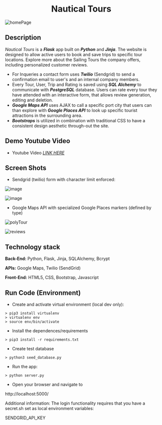 <h1 align="center">Nautical Tours</h1>

![homePage](https://user-images.githubusercontent.com/112737682/225162610-5ab2d59f-6c9e-45ac-a8f8-c786f76ae8a9.jpg)

## Description
*Nautical Tours* is a ***Flask*** app built on ***Python*** and ***Jinja***. The website is designed to allow active users to book and save trips to specific tour locations. Explore more about the Sailing Tours the company offers, including personalized customer reviews. 
- For Inqueries a contact form uses ***Twilio*** (Sendgrid) to send a confirmation email to user's and an internal company members. 
- Every Tour, User, Trip and Rating is saved using ***SQL Alchemy*** to communicate with ***PostgreSQL*** database. Users can rate every tour they have attended with an interactive form, that allows review generation, editing and deletion. 
- ***Google Maps API*** uses AJAX to call a specific port city that users can than explore with ***Google Places API*** to look up specific tourist attractions in the surrounding area. 
- ***Bootstraps*** is utilized in combination with traditional CSS to have a consistent design aesthetic through-out the site.

## Demo Youtube Video
- Youtube Video *[LINK HERE](https://youtu.be/-PKyqMkmOHw)*

## Screen Shots
- Sendgrid (twilio) form with character limit enforced:

![image](https://user-images.githubusercontent.com/112737682/220435463-ef5e1079-a937-46cf-a6c5-e657cb83c128.png)

![image](https://user-images.githubusercontent.com/112737682/221693842-5dc611fe-0515-472e-b462-92e39d30ab8a.png)

- Google Maps API with specialized Google Places markers (defined by type)

![polyTour](https://user-images.githubusercontent.com/112737682/225162285-e1a95918-0e96-4cb4-a8bd-639be245eae0.jpg)

![reviews](https://user-images.githubusercontent.com/112737682/225162356-451dd1d2-7264-4dc2-81f0-bc7da6680985.jpg)

## Technology stack
**Back-End:** Python, Flask, Jinja, SQLAlchemy, Bcrypt

**APIs:** Google Maps, Twilio (SendGrid)

**Front-End:** HTML5, CSS, Bootstrap, Javascript

## Run Code (Environment)

- Create and activate virtual environment (local dev only):
 ```
> pip3 install virtualenv
> virtualenv env
> source env/bin/activate
```

- Install the dependences/requirements
```
> pip3 install -r requirements.txt
```


- Create test database
```
> python3 seed_database.py
```

- Run the app:
```
> python server.py
```

- Open your browser and navigate to

http://localhost:5000/

Additional information: The login functionality requires that you have a secret.sh set as local environment variables:

SENDGRID_API_KEY


